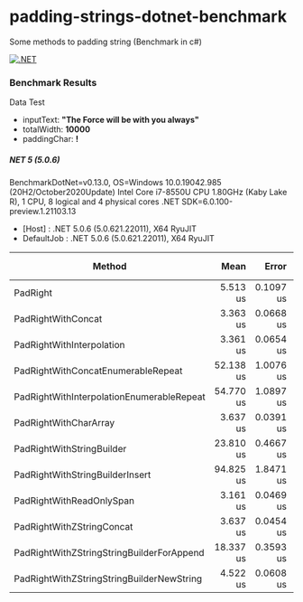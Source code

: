 # padding-strings-dotnet-benchmark
Some methods to padding string (Benchmark in c#)

[![.NET](https://github.com/fernandezja/padding-strings-dotnet-benchmark/actions/workflows/CI-dotnet.yml/badge.svg)](https://github.com/fernandezja/padding-strings-dotnet-benchmark/actions/workflows/CI-dotnet.yml)

 ### Benchmark Results 

Data Test

 - inputText: **"The Force will be with you always"**
 - totalWidth: **10000**
 - paddingChar: **!**

 ##### NET 5 (5.0.6)

BenchmarkDotNet=v0.13.0, OS=Windows 10.0.19042.985 (20H2/October2020Update)
Intel Core i7-8550U CPU 1.80GHz (Kaby Lake R), 1 CPU, 8 logical and 4 physical cores
.NET SDK=6.0.100-preview.1.21103.13

 -  [Host]     : .NET 5.0.6 (5.0.621.22011), X64 RyuJIT
  - DefaultJob : .NET 5.0.6 (5.0.621.22011), X64 RyuJIT



|                                    Method |      Mean |     Error |    StdDev | Ratio | RatioSD |   Gen 0 |  Gen 1 | Gen 2 | Allocated |
|------------------------------------------ |----------:|----------:|----------:|------:|--------:|--------:|-------:|------:|----------:|
|                                  PadRight |  5.513 us | 0.1097 us | 0.2086 us |  1.00 |    0.00 |  4.7607 |      - |     - |     20 KB |
|                        PadRightWithConcat |  3.363 us | 0.0668 us | 0.1625 us |  0.61 |    0.03 |  9.5215 |      - |     - |     39 KB |
|                 PadRightWithInterpolation |  3.361 us | 0.0654 us | 0.1791 us |  0.62 |    0.05 |  9.5215 |      - |     - |     39 KB |
|        PadRightWithConcatEnumerableRepeat | 52.138 us | 1.0076 us | 1.4451 us |  9.48 |    0.51 |  9.5215 |      - |     - |     39 KB |
| PadRightWithInterpolationEnumerableRepeat | 54.770 us | 1.0897 us | 1.6310 us |  9.92 |    0.49 |  9.5215 |      - |     - |     39 KB |
|                     PadRightWithCharArray |  3.637 us | 0.0391 us | 0.0326 us |  0.67 |    0.02 | 14.3509 |      - |     - |     59 KB |
|                 PadRightWithStringBuilder | 23.810 us | 0.4667 us | 0.5188 us |  4.38 |    0.20 | 12.8174 | 1.4038 |     - |     52 KB |
|           PadRightWithStringBuilderInsert | 94.825 us | 1.8471 us | 2.8758 us | 17.17 |    0.85 |  9.5215 |      - |     - |     39 KB |
|                  PadRightWithReadOnlySpan |  3.161 us | 0.0469 us | 0.0416 us |  0.58 |    0.02 |  9.5215 |      - |     - |     39 KB |
|                 PadRightWithZStringConcat |  3.637 us | 0.0454 us | 0.0591 us |  0.67 |    0.03 |  9.5215 |      - |     - |     39 KB |
| PadRightWithZStringStringBuilderForAppend | 18.337 us | 0.3593 us | 0.6837 us |  3.33 |    0.18 | 20.3857 |      - |     - |     84 KB |
| PadRightWithZStringStringBuilderNewString |  4.522 us | 0.0608 us | 0.0539 us |  0.83 |    0.03 | 24.9939 | 0.0076 |     - |    103 KB |